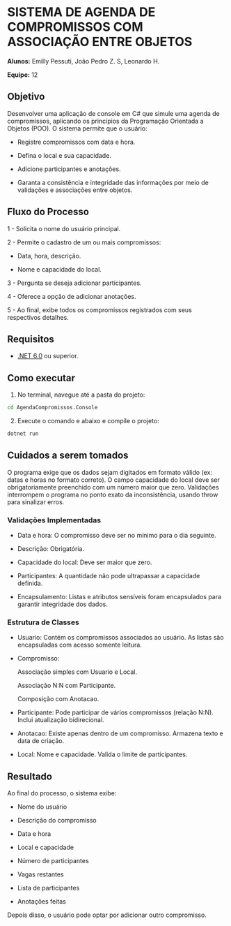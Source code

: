 # SISTEMA DE AGENDA DE COMPROMISSOS COM ASSOCIAÇÃO ENTRE OBJETOS

**Alunos:** Emilly Pessuti, João Pedro Z. S, Leonardo H.

**Equipe:** 12

## Objetivo

Desenvolver uma aplicação de console em C# que simule uma agenda de compromissos, aplicando os princípios da Programação Orientada a Objetos (POO). O sistema permite que o usuário:

- Registre compromissos com data e hora.

- Defina o local e sua capacidade.

- Adicione participantes e anotações.

- Garanta a consistência e integridade das informações por meio de validações e associações entre objetos.

## Fluxo do Processo

1 - Solicita o nome do usuário principal.

2 - Permite o cadastro de um ou mais compromissos:

- Data, hora, descrição.

- Nome e capacidade do local.

3 - Pergunta se deseja adicionar participantes.

4 - Oferece a opção de adicionar anotações.

5 - Ao final, exibe todos os compromissos registrados com seus respectivos detalhes.

## Requisitos

- [.NET 6.0](https://dotnet.microsoft.com/en-us/download/dotnet/6.0) ou superior.

## Como executar

1. No terminal, navegue até a pasta do projeto:
```bash
cd AgendaCompromissos.Console
```
2. Execute o comando e abaixo e compile o projeto:
```bash
dotnet run
```

## Cuidados a serem tomados

O programa exige que os dados sejam digitados em formato válido (ex: datas e horas no formato correto). O campo capacidade do local deve ser obrigatoriamente preenchido com um número maior que zero. Validações interrompem o programa no ponto exato da inconsistência, usando throw para sinalizar erros.

### Validações Implementadas

- Data e hora: O compromisso deve ser no mínimo para o dia seguinte.

- Descrição: Obrigatória.

- Capacidade do local: Deve ser maior que zero.

- Participantes: A quantidade não pode ultrapassar a capacidade definida.

- Encapsulamento: Listas e atributos sensíveis foram encapsulados para garantir integridade dos dados.

### Estrutura de Classes

- Usuario: Contém os compromissos associados ao usuário. As listas são encapsuladas com acesso somente leitura.

- Compromisso:

    Associação simples com Usuario e Local.

    Associação N:N com Participante.

    Composição com Anotacao.

- Participante: Pode participar de vários compromissos (relação N:N). Inclui atualização bidirecional.

- Anotacao: Existe apenas dentro de um compromisso. Armazena texto e data de criação.

- Local: Nome e capacidade. Valida o limite de participantes.

## Resultado

Ao final do processo, o sistema exibe:

- Nome do usuário

- Descrição do compromisso

- Data e hora

- Local e capacidade

- Número de participantes

- Vagas restantes

- Lista de participantes

- Anotações feitas

Depois disso, o usuário pode optar por adicionar outro compromisso.
